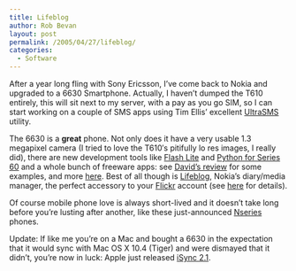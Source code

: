 ```yaml
---
title: Lifeblog
author: Rob Bevan
layout: post
permalink: /2005/04/27/lifeblog/
categories:
  - Software
---
```

After a year long fling with Sony Ericsson, I&#8217;ve come back to Nokia and upgraded to a 6630 Smartphone. Actually, I haven&#8217;t dumped the T610 entirely, this will sit next to my server, with a pay as you go SIM, so I can start working on a couple of SMS apps using Tim Ellis&#8217; excellent [UltraSMS][1] utility.

The 6630 is a **great** phone. Not only does it have a very usable 1.3 megapixel camera (I tried to love the T610&#8242;s pitifully lo res images, I really did), there are new development tools like [Flash Lite][2] and [Python for Series 60][3] and a whole bunch of freeware apps: see [David&#8217;s review][4] for some examples, and more [here][5]. Best of <span class="hilite">all</span> though is [Lifeblog][6], Nokia&#8217;s diary/media manager, the perfect accessory to your [Flickr][7] account (see [here][8] for details).

Of course mobile phone love is always short-lived and it doesn&#8217;t take long before you&#8217;re lusting after another, like these just-announced [Nseries][9] phones.

<div class="update">
  Update: If like me you&#8217;re on a Mac and bought a 6630 in the expectation that it would sync with Mac OS X 10.4 (Tiger) and were dismayed that it didn&#8217;t, you&#8217;re now in luck: Apple just released <a href="http://www.apple.com/support/downloads/isyncupdate21.html">iSync 2.1</a>.
</div>

 [1]: http://kinks.ultralab.ac.uk/ultrasms/index.php
 [2]: http://www.macromedia.com/software/flashlite/
 [3]: http://www.forum.nokia.com/main/0,,034-821,00.html
 [4]: http://www.loudthinking.com/arc/000363.html
 [5]: http://www.symbiandiaries.com/archives/rafe/001246.html
 [6]: http://www.nokia.com/nokia/0,1522,,00.html?orig=/lifeblog/
 [7]: http://www.flickr.com
 [8]: http://www.flickr.com/tools/lifeblog
 [9]: http://press.nokia.com/PR/200504/991467_5.html